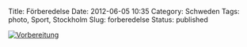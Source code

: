 Title: Förberedelse
Date: 2012-06-05 10:35
Category: Schweden
Tags: photo, Sport, Stockholm
Slug: forberedelse
Status: published

[![Vorbereitung](/pic/svartkajak_s.jpg "Vorbereitung")](/pic/svartkajak_l.jpg)

